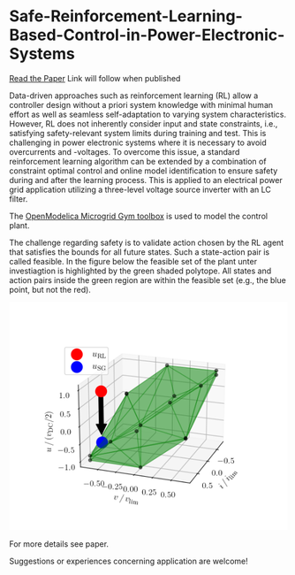 # Safe-Reinforcement-Learning-Based-Control-in-Power-Electronic-Systems
[Read the Paper]() Link will follow when published

Data-driven approaches such as reinforcement learning (RL) allow a controller design without a priori system knowledge with minimal human effort as well as seamless self-adaptation to varying system characteristics.
However, RL does not inherently consider input and state constraints, i.e., satisfying safety-relevant system limits during training and test.
This is challenging in power electronic systems where it is necessary to avoid overcurrents and -voltages. 
To overcome this issue, a standard reinforcement learning algorithm can be extended by a combination of constraint optimal control and online model identification to ensure safety during and after the learning process.
This is applied to an electrical power grid application utilizing a three-level voltage source inverter with an LC filter.

The [OpenModelica Microgrid Gym toolbox](https://github.com/upb-lea/openmodelica-microgrid-gym) 
is used to model the control plant.

The challenge regarding safety is to validate action chosen by the RL agent that satisfies the bounds for all future states. 
Such a state-action pair is called feasible.
In the figure below the feasible set of the plant unter investiagtion is highlighted by the green shaded polytope.
All states and action pairs inside the green region are within the feasible set (e.g., the blue point, but not the red).


![](docs/img/Feasible_set_smallv.png)

For more details see paper.

Suggestions or experiences concerning application are welcome!
